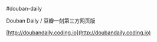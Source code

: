#douban-daily

Douban Daily / 豆瓣一刻第三方网页版

[http://doubandaily.coding.io](http://doubandaily.coding.io)
